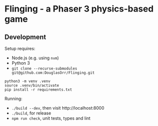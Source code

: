 # Flinging - a Phaser 3 physics-based game


## Development

Setup requires:

 - Node.js (e.g. using `nvm`)
 - Python 3
 - `git clone --recurse-submodules git@github.com:DouglasOrr/Flinging.git`

```shell
python3 -m venv .venv
source .venv/bin/activate
pip install -r requirements.txt
```

Running:

 - `./build --dev`, then visit http://localhost:8000
 - `./build`, for release
 - `npm run check`, unit tests, types and lint
